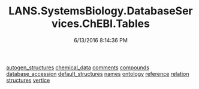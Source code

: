 ﻿---
title: LANS.SystemsBiology.DatabaseServices.ChEBI.Tables
date: 6/13/2016 8:14:36 PM
---

[autogen_structures](T-LANS.SystemsBiology.DatabaseServices.ChEBI.Tables.autogen_structures.html)
[chemical_data](T-LANS.SystemsBiology.DatabaseServices.ChEBI.Tables.chemical_data.html)
[comments](T-LANS.SystemsBiology.DatabaseServices.ChEBI.Tables.comments.html)
[compounds](T-LANS.SystemsBiology.DatabaseServices.ChEBI.Tables.compounds.html)
[database_accession](T-LANS.SystemsBiology.DatabaseServices.ChEBI.Tables.database_accession.html)
[default_structures](T-LANS.SystemsBiology.DatabaseServices.ChEBI.Tables.default_structures.html)
[names](T-LANS.SystemsBiology.DatabaseServices.ChEBI.Tables.names.html)
[ontology](T-LANS.SystemsBiology.DatabaseServices.ChEBI.Tables.ontology.html)
[reference](T-LANS.SystemsBiology.DatabaseServices.ChEBI.Tables.reference.html)
[relation](T-LANS.SystemsBiology.DatabaseServices.ChEBI.Tables.relation.html)
[structures](T-LANS.SystemsBiology.DatabaseServices.ChEBI.Tables.structures.html)
[vertice](T-LANS.SystemsBiology.DatabaseServices.ChEBI.Tables.vertice.html)
